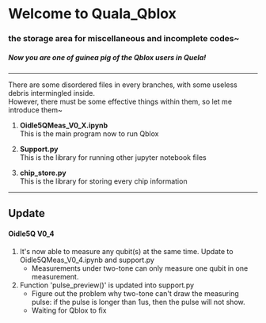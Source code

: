 Welcome to Quala_Qblox
=============================================
### the storage area for miscellaneous and incomplete codes~
##### Now you are one of guinea pig of the Qblox users in Quela!
---------------------------------
There are some disordered files in every branches, with some useless debris intermingled inside.  
However, there must be some effective things within them, so let me introduce them~

1. **Oidle5QMeas_V0_X.ipynb**  
This is the main program now to run Qblox
  
2. **Support.py**  
This is the library for running other jupyter notebook files  
  
3. **chip_store.py**  
This is the library for storing every chip information


--------------------------------------
## Update

#### Oidle5Q V0_4
1. It's now able to measure any qubit(s) at the same time. Update to Oidle5QMeas_V0_4.ipynb and support.py
    * Measurements under two-tone can only measure one qubit in one measurement.
2. Function 'pulse_preview()' is updated into support.py
    * Figure out the problem why two-tone can't draw the measuring pulse: if the pulse is longer than 1us, then the pulse will not show.
    * Waiting for Qblox to fix
